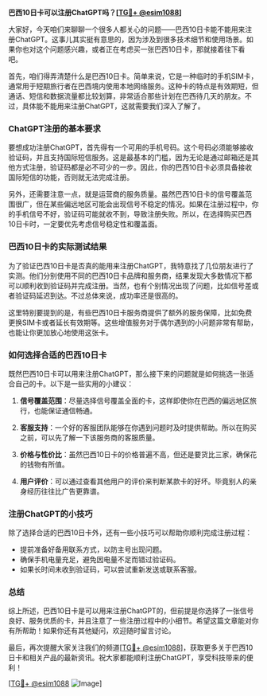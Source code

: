 **巴西10日卡可以注册ChatGPT吗？[[TG💪+ @esim1088](https://t.me/s/esim1088)]**

大家好，今天咱们来聊聊一个很多人都关心的问题——巴西10日卡能不能用来注册ChatGPT。这事儿其实挺有意思的，因为涉及到很多技术细节和使用场景。如果你也对这个问题感兴趣，或者正在考虑买一张巴西10日卡，那就接着往下看吧。

首先，咱们得弄清楚什么是巴西10日卡。简单来说，它是一种临时的手机SIM卡，通常用于短期旅行者在巴西境内使用本地网络服务。这种卡的特点是有效期短，但通话、短信和数据流量都比较划算，非常适合那些计划在巴西待几天的朋友。不过，具体能不能用来注册ChatGPT，这就需要我们深入了解了。

### **ChatGPT注册的基本要求**

要想成功注册ChatGPT，首先得有一个可用的手机号码。这个号码必须能够接收验证码，并且支持国际短信服务。这是最基本的门槛，因为无论是通过邮箱还是其他方式注册，验证码都是必不可少的一步。因此，你的巴西10日卡必须具备接收国际短信的功能，否则就无法完成注册。

另外，还需要注意一点，就是运营商的服务质量。虽然巴西10日卡的信号覆盖范围很广，但在某些偏远地区可能会出现信号不稳定的情况。如果在注册过程中，你的手机信号不好，验证码可能就收不到，导致注册失败。所以，在选择购买巴西10日卡时，一定要优先考虑信号稳定性和覆盖面。

### **巴西10日卡的实际测试结果**

为了验证巴西10日卡是否真的能用来注册ChatGPT，我特意找了几位朋友进行了实测。他们分别使用不同的巴西10日卡品牌和服务商，结果发现大多数情况下都可以顺利收到验证码并完成注册。当然，也有个别情况出现了问题，比如信号差或者验证码延迟到达。不过总体来说，成功率还是很高的。

这里特别要提到的是，有些巴西10日卡服务商提供了额外的服务保障，比如免费更换SIM卡或者延长有效期等。这些增值服务对于偶尔遇到的小问题非常有帮助，也能让你更加放心地使用这张卡。

### **如何选择合适的巴西10日卡**

既然巴西10日卡可以用来注册ChatGPT，那么接下来的问题就是如何挑选一张适合自己的卡。以下是一些实用的小建议：

1. **信号覆盖范围**：尽量选择信号覆盖全面的卡，这样即使你在巴西的偏远地区旅行，也能保证通信畅通。
   
2. **客服支持**：一个好的客服团队能够在你遇到问题时及时提供帮助。所以在购买之前，可以先了解一下该服务商的客服质量。

3. **价格与性价比**：虽然巴西10日卡的价格普遍不高，但还是要货比三家，确保花的钱物有所值。

4. **用户评价**：可以通过查看其他用户的评价来判断某款卡的好坏。毕竟别人的亲身经历往往比广告更靠谱。

### **注册ChatGPT的小技巧**

除了选择合适的巴西10日卡外，还有一些小技巧可以帮助你顺利完成注册过程：

- 提前准备好备用联系方式，以防主号出现问题。
- 确保手机电量充足，避免因电量不足而错过验证码。
- 如果长时间未收到验证码，可以尝试重新发送或联系客服。

### **总结**

综上所述，巴西10日卡是可以用来注册ChatGPT的，但前提是你选择了一张信号良好、服务优质的卡，并且注意了一些注册过程中的小细节。希望这篇文章能对你有所帮助！如果你还有其他疑问，欢迎随时留言讨论。

最后，再次提醒大家关注我们的频道[[TG💪+ @esim1088](https://t.me/s/esim1088)]，获取更多关于巴西10日卡和相关产品的最新资讯。祝大家都能顺利注册ChatGPT，享受科技带来的便利！

[[TG💪+ @esim1088](https://t.me/s/esim1088) ![Image](https://i.postimg.cc/4NQfJmqS/Snipaste-2025-05-13-00-14-12.png)]